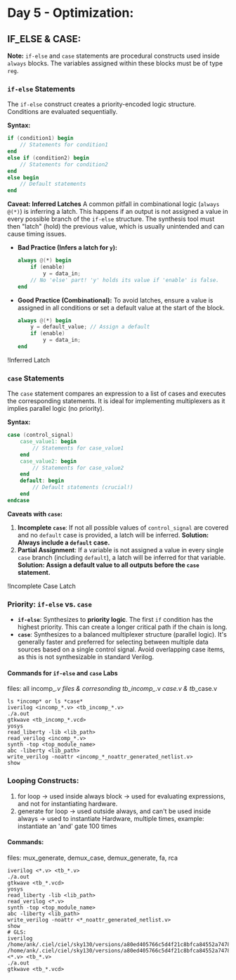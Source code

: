 # Day 5 - Optimization:

## IF_ELSE & CASE:
**Note:** `if-else` and `case` statements are procedural constructs used inside `always` blocks. The variables assigned within these blocks must be of type `reg`.

### `if-else` Statements
The `if-else` construct creates a priority-encoded logic structure. Conditions are evaluated sequentially.

**Syntax:**
```verilog
if (condition1) begin
    // Statements for condition1
end 
else if (condition2) begin
    // Statements for condition2
end 
else begin
    // Default statements
end
```

**Caveat: Inferred Latches**
A common pitfall in combinational logic (`always @(*)`) is inferring a latch. This happens if an output is not assigned a value in every possible branch of the `if-else` structure. The synthesis tool must then "latch" (hold) the previous value, which is usually unintended and can cause timing issues.

*   **Bad Practice (Infers a latch for `y`):**
    ```verilog
    always @(*) begin
        if (enable)
            y = data_in;
        // No 'else' part! 'y' holds its value if 'enable' is false.
    end
    ```
*   **Good Practice (Combinational):**
    To avoid latches, ensure a value is assigned in all conditions or set a default value at the start of the block.
    ```verilog
    always @(*) begin
        y = default_value; // Assign a default
        if (enable)
            y = data_in;
    end
    ```

!Inferred Latch

### `case` Statements
The `case` statement compares an expression to a list of cases and executes the corresponding statements. It is ideal for implementing multiplexers as it implies parallel logic (no priority).

**Syntax:**
```verilog
case (control_signal)
    case_value1: begin
        // Statements for case_value1
    end
    case_value2: begin
        // Statements for case_value2
    end
    default: begin
        // Default statements (crucial!)
    end
endcase
```

**Caveats with `case`:**
1.  **Incomplete `case`**: If not all possible values of `control_signal` are covered and no `default` case is provided, a latch will be inferred. **Solution: Always include a `default` case.**
2.  **Partial Assignment**: If a variable is not assigned a value in every single `case` branch (including `default`), a latch will be inferred for that variable. **Solution: Assign a default value to all outputs before the `case` statement.**

!Incomplete Case Latch

### Priority: `if-else` vs. `case`
*   **`if-else`**: Synthesizes to **priority logic**. The first `if` condition has the highest priority. This can create a longer critical path if the chain is long.
*   **`case`**: Synthesizes to a balanced multiplexer structure (parallel logic). It's generally faster and preferred for selecting between multiple data sources based on a single control signal. Avoid overlapping case items, as this is not synthesizable in standard Verilog.


#### Commands for `if-else` and `case` Labs
files: all incomp_*.v files & corresonding tb_incomp_*.v *_case.v & tb_*_case.v

```
ls *incomp* or ls *case*
iverilog <incomp_*.v> <tb_incomp_*.v>
./a.out
gtkwave <tb_incomp_*.vcd>
yosys
read_liberty -lib <lib_path>
read_verilog <incomp_*.v>
synth -top <top_module_name>
abc -liberty <lib_path>
write_verilog -noattr <incomp_*_noattr_generated_netlist.v>
show
```

### Looping Constructs:

1. for loop -> used inside always block -> used for evaluating expressions, and not for instantiating hardware.
2. generate for loop -> used outside always, and can't be used inside always -> used to instantiate Hardware, multiple times, example: instantiate an 'and' gate 100 times

#### Commands:
files: mux_generate, demux_case, demux_generate, fa, rca

```
iverilog <*.v> <tb_*.v>
./a.out
gtkwave <tb_*.vcd>
yosys
read_liberty -lib <lib_path>
read_verilog <*.v>
synth -top <top_module_name>
abc -liberty <lib_path>
write_verilog -noattr <*_noattr_generated_netlist.v>
show
# GLS:
iverilog /home/ank/.ciel/ciel/sky130/versions/a80ed405766c5d4f21c8bfca84552a7478fe75b2/sky130A/libs.ref/sky130_fd_sc_hd/verilog/primitives.v /home/ank/.ciel/ciel/sky130/versions/a80ed405766c5d4f21c8bfca84552a7478fe75b2/sky130A/libs.ref/sky130_fd_sc_hd/verilog/sky130_fd_sc_hd.v <*.v> <tb_*.v>
./a.out
gtkwave <tb_*.vcd>
```
